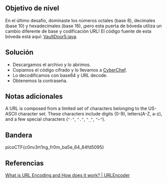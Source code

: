 ## Objetivo de nivel
En el último desafío, dominaste los números octales (base 8), decimales (base 10) y hexadecimales (base 16), ¡pero esta puerta de bóveda utiliza un cambio diferente de base y codificación URL! El código fuente de esta bóveda está aquí: [VaultDoor5.java](https://jupiter.challenges.picoctf.org/static/9505cca05dc00fecead41106370ee619/VaultDoor5.java).

## Solución
- Descargamos el archivo y lo abrimos.
- Copiamos el código cifrado y lo llevamos a [CyberChef](https://cyberchef.org/#recipe=From_Base64('A-Za-z0-9%2B/%3D',true,false)URL_Decode()&input=SlRZekpUTXdKVFpsSlRjMkpUTXpKVGN5SlRjMEpUTXhKVFpsSlRZM0pUVm0gSlRZMkpUY3lKVE13SlRaa0pUVm1KVFl5SlRZeEpUTTFKVFkxSlRWbUpUTTIKSlRNMEpUVm1KVE00SlRNMEpUWTJKVFkwSlRNMUpUTXdKVE01SlRNMQ).
- Lo decodificamos con base64 y URL decode.
- Obtenemos la contraseña.

## Notas adicionales
A URL is composed from a limited set of characters belonging to the US-ASCII character set. These characters include digits (0-9), letters(A-Z, a-z), and a few special characters (`"-"`, `"."`, `"_"`, `"~"`).

## Bandera
picoCTF{c0nv3rt1ng_fr0m_ba5e_64_84fd5095}

## Referencias
[What is URL Encoding and How does it work? | URLEncoder](https://www.urlencoder.io/learn/)
